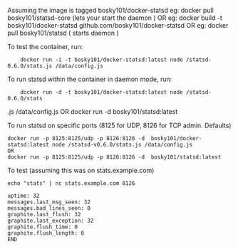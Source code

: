 Assuming the image is tagged bosky101/docker-statsd
eg: docker pull bosky101/statsd-core (lets your start the daemon )
OR
eg: docker build -t bosky101/docker-statsd github.com/bosky101/docker-statsd
OR 
eg: docker pull bosky101/statsd ( starts daemon )

To test the container, run:

        docker run -i -t bosky101/docker-statsd:latest node /statsd-0.6.0/stats.js /data/config.js

To run statsd within the container in daemon mode, run:

        docker run -d -t bosky101/docker-statsd:latest node /statsd-0.6.0/stats
.js /data/config.js
	OR
	docker run -d bosky101/statsd:latest

	
To run statsd on specific ports (8125 for UDP, 8126 for TCP admin. Defaults)

	docker run -p 8125:8125/udp -p 8126:8126 -d  bosky101/docker-statsd:latest node /statsd-v0.6.0/stats.js /data/config.js
	OR
	docker run -p 8125:8125/udp -p 8126:8126 -d  bosky101/statsd:latest

To test (assuming this was on stats.example.com)

	echo "stats" | nc stats.example.com 8126

	uptime: 32
	messages.last_msg_seen: 32
	messages.bad_lines_seen: 0
	graphite.last_flush: 32
	graphite.last_exception: 32
	graphite.flush_time: 0
	graphite.flush_length: 0
	END
